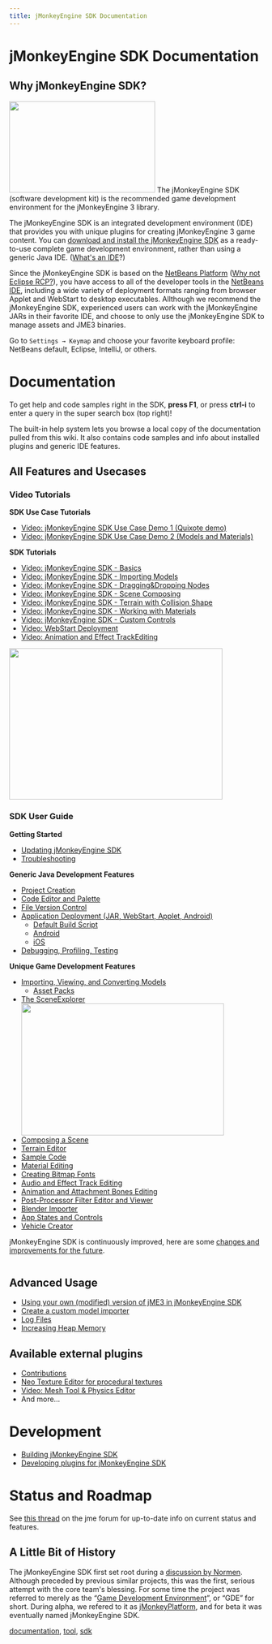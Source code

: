 ```yaml
---
title: jMonkeyEngine SDK Documentation
---
```

<h1 class="sectionedit1" id="jmonkeyengine_sdk_documentation">jMonkeyEngine SDK Documentation</h1>
<div class="level1">

</div>
<!-- EDIT1 SECTION "jMonkeyEngine SDK Documentation" [1-47] -->
<h2 class="sectionedit2" id="why_jmonkeyengine_sdk">Why jMonkeyEngine SDK?</h2>
<div class="level2">

<p>
<a href="/resources/sdk-jme3-jmonkeyplatform.png" class="media" title="sdk:jme3-jmonkeyplatform.png"><img src="/resources/sdk-jme3-jmonkeyplatform.png" class="medialeft" alt="" width="288" height="180" /></a>
The jMonkeyEngine SDK (software development kit) is the recommended game development environment for the jMonkeyEngine 3 library. 
</p>

<p>
The jMonkeyEngine SDK is an integrated development environment (IDE) that provides you with unique plugins for creating jMonkeyEngine 3 game content. You can <a href="http://jmonkeyengine.org/downloads/" class="urlextern" title="http://jmonkeyengine.org/downloads/" rel="nofollow">download and install the jMonkeyEngine SDK</a> as a ready-to-use complete game development environment, rather than using a generic Java IDE. (<a href="/jme3/beginner/what_s_an_ide.html" class="wikilink1" title="jme3:beginner:what_s_an_ide">What's an IDE</a>?)
</p>

<p>
Since the jMonkeyEngine SDK is based on the <a href="http://platform.netbeans.org/" class="urlextern" title="http://platform.netbeans.org/" rel="nofollow">NetBeans Platform</a> (<a href="/sdk/whynoteclipse.html" class="wikilink1" title="sdk:whynoteclipse">Why not Eclipse RCP?</a>), you have access to all of the developer tools in the <a href="http://www.netbeans.org/" class="urlextern" title="http://www.netbeans.org/" rel="nofollow">NetBeans IDE</a>, including a wide variety of deployment formats ranging from browser Applet and WebStart to desktop executables. Allthough we recommend the jMonkeyEngine SDK, experienced users can work with the jMonkeyEngine JARs in their favorite IDE, and choose to only use the jMonkeyEngine SDK to manage assets and JME3 binaries.
</p>

<p>
</p><p></p><div class="notetip">Go to <code>Settings → Keymap</code> and choose your favorite keyboard profile: NetBeans default, Eclipse, IntelliJ, or others. 
</div>


</div>
<!-- EDIT2 SECTION "Why jMonkeyEngine SDK?" [48-1326] -->
<h1 class="sectionedit3" id="documentation">Documentation</h1>
<div class="level1">

<p>
</p><p></p><div class="notetip">To get help and code samples right in the SDK, <strong>press F1</strong>, or press <strong>ctrl-i</strong> to enter a query in the super search box (top right)! 
</div>


<p>
The built-in help system lets you browse a local copy of the documentation pulled from this wiki. It also contains code samples and info about installed plugins and generic IDE features.
</p>

</div>
<!-- EDIT3 SECTION "Documentation" [1327-1698] -->
<h2 class="sectionedit4" id="all_features_and_usecases">All Features and Usecases</h2>
<div class="level2">

</div>
<!-- EDIT4 SECTION "All Features and Usecases" [1699-1737] -->
<h3 class="sectionedit5" id="video_tutorials">Video Tutorials</h3>
<div class="level3">

<p>
<strong>SDK Use Case Tutorials</strong>
</p>
<ul>
<li class="level1"><div class="li"> <a href="http://www.youtube.com/watch?v=-OzRZscLlHY" class="urlextern" title="http://www.youtube.com/watch?v=-OzRZscLlHY" rel="nofollow">Video: jMonkeyEngine SDK Use Case Demo 1 (Quixote demo)</a></div>
</li>
<li class="level1"><div class="li"> <a href="http://www.youtube.com/watch?v=6-YWxD3JByE" class="urlextern" title="http://www.youtube.com/watch?v=6-YWxD3JByE" rel="nofollow">Video: jMonkeyEngine SDK Use Case Demo 2 (Models and Materials)</a></div>
</li>
</ul>

<p>
<strong>SDK Tutorials</strong>
</p>
<ul>
<li class="level1"><div class="li"> <a href="http://www.youtube.com/watch?v=M1_0pbeyJzI" class="urlextern" title="http://www.youtube.com/watch?v=M1_0pbeyJzI" rel="nofollow">Video: jMonkeyEngine SDK - Basics</a></div>
</li>
<li class="level1"><div class="li"> <a href="http://www.youtube.com/watch?v=nL7woH40i5c" class="urlextern" title="http://www.youtube.com/watch?v=nL7woH40i5c" rel="nofollow">Video: jMonkeyEngine SDK - Importing Models</a></div>
</li>
<li class="level1"><div class="li"> <a href="http://www.youtube.com/watch?v=DUmgAjiNzhY" class="urlextern" title="http://www.youtube.com/watch?v=DUmgAjiNzhY" rel="nofollow">Video: jMonkeyEngine SDK - Dragging&amp;Dropping Nodes</a></div>
</li>
<li class="level1"><div class="li"> <a href="http://www.youtube.com/watch?v=ntPAmtsQ6eM" class="urlextern" title="http://www.youtube.com/watch?v=ntPAmtsQ6eM" rel="nofollow">Video: jMonkeyEngine SDK - Scene Composing</a></div>
</li>
<li class="level1"><div class="li"> <a href="http://www.youtube.com/watch?v=zgPV3W6dD4s" class="urlextern" title="http://www.youtube.com/watch?v=zgPV3W6dD4s" rel="nofollow">Video: jMonkeyEngine SDK - Terrain with Collision Shape</a></div>
</li>
<li class="level1"><div class="li"> <a href="http://www.youtube.com/watch?v=Feu3-mrpolc" class="urlextern" title="http://www.youtube.com/watch?v=Feu3-mrpolc" rel="nofollow">Video: jMonkeyEngine SDK - Working with Materials</a></div>
</li>
<li class="level1"><div class="li"> <a href="http://www.youtube.com/watch?v=MNDiZ9YHIpM" class="urlextern" title="http://www.youtube.com/watch?v=MNDiZ9YHIpM" rel="nofollow">Video: jMonkeyEngine SDK - Custom Controls</a></div>
</li>
<li class="level1"><div class="li"> <a href="http://www.youtube.com/watch?v=oZnssg8TBWQ" class="urlextern" title="http://www.youtube.com/watch?v=oZnssg8TBWQ" rel="nofollow">Video: WebStart Deployment</a></div>
</li>
<li class="level1"><div class="li"> <a href="http://www.youtube.com/watch?v=D7JM4VMKqPc" class="urlextern" title="http://www.youtube.com/watch?v=D7JM4VMKqPc" rel="nofollow">Video: Animation and Effect TrackEditing</a></div>
</li>
</ul>

<p>
<a href="/resources/sdk-jmonkeyplatform-docu-4.png" class="media" title="sdk:jmonkeyplatform-docu-4.png"><img src="/resources/sdk-jmonkeyplatform-docu-4.png" class="mediaright" alt="" width="421" height="298" /></a>
</p>

</div>
<!-- EDIT5 SECTION "Video Tutorials" [1738-2926] -->
<h3 class="sectionedit6" id="sdk_user_guide">SDK User Guide</h3>
<div class="level3">

<p>
<strong>Getting Started</strong>
</p>
<ul>
<li class="level1"><div class="li"> <a href="/sdk/update_center.html" class="wikilink1" title="sdk:update_center">Updating jMonkeyEngine SDK</a></div>
</li>
<li class="level1"><div class="li"> <a href="/sdk/troubleshooting.html" class="wikilink1" title="sdk:troubleshooting">Troubleshooting</a></div>
</li>
</ul>

<p>
<strong>Generic Java Development Features</strong>
</p>
<ul>
<li class="level1"><div class="li"> <a href="/sdk/project_creation.html" class="wikilink1" title="sdk:project_creation">Project Creation</a></div>
</li>
<li class="level1"><div class="li"> <a href="/sdk/code_editor.html" class="wikilink1" title="sdk:code_editor">Code Editor and Palette</a></div>
</li>
<li class="level1"><div class="li"> <a href="/sdk/version_control.html" class="wikilink1" title="sdk:version_control">File Version Control</a></div>
</li>
<li class="level1"><div class="li"> <a href="/sdk/application_deployment.html" class="wikilink1" title="sdk:application_deployment">Application Deployment (JAR, WebStart, Applet, Android)</a></div>
<ul>
<li class="level2"><div class="li"> <a href="/sdk/default_build_script.html" class="wikilink1" title="sdk:default_build_script">Default Build Script</a></div>
</li>
<li class="level2"><div class="li"> <a href="/jme3/android.html" class="wikilink1" title="jme3:android">Android</a></div>
</li>
<li class="level2"><div class="li"> <a href="/jme3/ios.html" class="wikilink1" title="jme3:ios">iOS</a></div>
</li>
</ul>
</li>
<li class="level1"><div class="li"> <a href="/sdk/debugging_profiling_testing.html" class="wikilink1" title="sdk:debugging_profiling_testing">Debugging, Profiling, Testing</a></div>
</li>
</ul>

<p>
<strong>Unique Game Development Features</strong>
</p>
<ul>
<li class="level1"><div class="li"> <a href="/sdk/model_loader_and_viewer.html" class="wikilink1" title="sdk:model_loader_and_viewer">Importing, Viewing, and Converting Models</a></div>
<ul>
<li class="level2"><div class="li"> <a href="/sdk/asset_packs.html" class="wikilink1" title="sdk:asset_packs">Asset Packs</a></div>
</li>
</ul>
</li>
<li class="level1"><div class="li"> <a href="/sdk/scene_explorer.html" class="wikilink1" title="sdk:scene_explorer">The SceneExplorer</a><a href="/resources/jme3-built-in-help.png" class="media" title="jme3-built-in-help.png"><img src="/resources/jme3-built-in-help.png" class="mediaright" alt="" width="400" height="260" /></a></div>
</li>
<li class="level1"><div class="li"> <a href="/sdk/scene_composer.html" class="wikilink1" title="sdk:scene_composer">Composing a Scene</a></div>
</li>
<li class="level1"><div class="li"> <a href="/sdk/terrain_editor.html" class="wikilink1" title="sdk:terrain_editor">Terrain Editor</a></div>
</li>
<li class="level1"><div class="li"> <a href="/sdk/sample_code.html" class="wikilink1" title="sdk:sample_code">Sample Code</a></div>
</li>
<li class="level1"><div class="li"> <a href="/sdk/material_editing.html" class="wikilink1" title="sdk:material_editing">Material Editing</a></div>
</li>
<li class="level1"><div class="li"> <a href="/sdk/font_creation.html" class="wikilink1" title="sdk:font_creation">Creating Bitmap Fonts</a></div>
</li>
<li class="level1"><div class="li"> <a href="/doku.php/sdk:effect_tracks" class="wikilink2" title="sdk:effect_tracks" rel="nofollow">Audio and Effect Track Editing</a></div>
</li>
<li class="level1"><div class="li"> <a href="/doku.php/sdk:attachment_bones" class="wikilink2" title="sdk:attachment_bones" rel="nofollow">Animation and Attachment Bones Editing</a></div>
</li>
<li class="level1"><div class="li"> <a href="/sdk/filters.html" class="wikilink1" title="sdk:filters">Post-Processor Filter Editor and Viewer</a></div>
</li>
<li class="level1"><div class="li"> <a href="/sdk/blender.html" class="wikilink1" title="sdk:blender">Blender Importer</a></div>
</li>
<li class="level1"><div class="li"> <a href="/doku.php/sdk:appstates" class="wikilink2" title="sdk:appstates" rel="nofollow">App States and Controls</a></div>
</li>
<li class="level1"><div class="li"> <a href="/sdk/vehicle_creator.html" class="wikilink1" title="sdk:vehicle_creator">Vehicle Creator</a></div>
</li>
</ul>

<p>
</p><p></p><div class="noteclassic"> jMonkeyEngine SDK is continuously improved, here are some <a href="http://code.google.com/p/jmonkeyengine/issues/list?can=2&amp;q=label%3AProduct-Platform+Type%3DEnhancement&amp;colspec=ID+Type+Status+Component+Priority+Product+Milestone+Owner+Summary&amp;cells=tiles" class="urlextern" title="http://code.google.com/p/jmonkeyengine/issues/list?can=2&amp;q=label%3AProduct-Platform+Type%3DEnhancement&amp;colspec=ID+Type+Status+Component+Priority+Product+Milestone+Owner+Summary&amp;cells=tiles" rel="nofollow">changes and improvements for the future</a>.
</div>


<p>
<a href="/resources/jme3-jmonkey-sdk-workflow.png" class="media" title="jme3:jmonkey-sdk-workflow.png"><img src="/resources/jme3-jmonkey-sdk-workflow.png" class="mediacenter" alt="" /></a>
</p>

</div>
<!-- EDIT6 SECTION "SDK User Guide" [2927-4538] -->
<h2 class="sectionedit7" id="advanced_usage">Advanced Usage</h2>
<div class="level2">
<ul>
<li class="level1"><div class="li"> <a href="/sdk/use_own_jme.html" class="wikilink1" title="sdk:use_own_jme">Using your own (modified) version of jME3 in jMonkeyEngine SDK</a></div>
</li>
<li class="level1"><div class="li"> <a href="/sdk/development/model_loader.html" class="wikilink1" title="sdk:development:model_loader">Create a custom model importer</a></div>
</li>
<li class="level1"><div class="li"> <a href="/sdk/log_files.html" class="wikilink1" title="sdk:log_files">Log Files</a></div>
</li>
<li class="level1"><div class="li"> <a href="/sdk/increasing_heap_memory.html" class="wikilink1" title="sdk:increasing_heap_memory">Increasing Heap Memory</a></div>
</li>
</ul>

</div>
<!-- EDIT7 SECTION "Advanced Usage" [4539-4777] -->
<h2 class="sectionedit8" id="available_external_plugins">Available external plugins</h2>
<div class="level2">
<ul>
<li class="level1"><div class="li"> <a href="/jme3/contributions.html" class="wikilink1" title="jme3:contributions">Contributions</a></div>
</li>
<li class="level1"><div class="li"> <a href="/sdk/neotexture.html" class="wikilink1" title="sdk:neotexture">Neo Texture Editor for procedural textures</a></div>
</li>
<li class="level1"><div class="li"> <a href="http://www.youtube.com/watch?v=yS9a9o4WzL8" class="urlextern" title="http://www.youtube.com/watch?v=yS9a9o4WzL8" rel="nofollow">Video: Mesh Tool &amp; Physics Editor</a></div>
</li>
<li class="level1"><div class="li"> And more…</div>
</li>
</ul>

</div>
<!-- EDIT8 SECTION "Available external plugins" [4778-5012] -->
<h1 class="sectionedit9" id="development">Development</h1>
<div class="level1">
<ul>
<li class="level1"><div class="li"> <a href="/sdk/build_platform.html" class="wikilink1" title="sdk:build_platform">Building jMonkeyEngine SDK</a></div>
</li>
<li class="level1"><div class="li"> <a href="/sdk/development.html" class="wikilink1" title="sdk:development">Developing plugins for jMonkeyEngine SDK</a></div>
</li>
</ul>

</div>
<!-- EDIT9 SECTION "Development" [5013-5158] -->
<h1 class="sectionedit10" id="status_and_roadmap">Status and Roadmap</h1>
<div class="level1">

<p>
See <a href="http://www.jmonkeyengine.com/forum/index.php?topic=13511.0" class="urlextern" title="http://www.jmonkeyengine.com/forum/index.php?topic=13511.0" rel="nofollow">this thread</a> on the jme forum for up-to-date info on current status and features.
</p>

</div>
<!-- EDIT10 SECTION "Status and Roadmap" [5159-5340] -->
<h2 class="sectionedit11" id="a_little_bit_of_history">A Little Bit of History</h2>
<div class="level2">

<p>
The jMonkeyEngine SDK first set root during a <a href="http://www.jmonkeyengine.com/forum/index.php?topic=13070.0" class="urlextern" title="http://www.jmonkeyengine.com/forum/index.php?topic=13070.0" rel="nofollow">discussion by Normen</a>. Although preceded by previous similar projects, this was the first, serious attempt with the core team's blessing. For some time the project was referred to merely as the “<a href="http://blogs.sun.com/geertjan/entry/youtube_movie_of_jmonkeyengine_on" class="urlextern" title="http://blogs.sun.com/geertjan/entry/youtube_movie_of_jmonkeyengine_on" rel="nofollow">Game Development Environment</a>”, or “GDE” for short. During alpha, we refered to it as <a href="http://www.jmonkeyengine.com/forum/index.php?topic=13510.0" class="urlextern" title="http://www.jmonkeyengine.com/forum/index.php?topic=13510.0" rel="nofollow">jMonkeyPlatform</a>, and for beta it was eventually named jMonkeyEngine SDK.
</p>
<div class="tags"><span>
	<a href="/tag/documentation.html" class="wikilink1" title="tag:documentation" rel="tag">documentation</a>,
	<a href="/tag/tool.html" class="wikilink1" title="tag:tool" rel="tag">tool</a>,
	<a href="/tag/sdk.html" class="wikilink1" title="tag:sdk" rel="tag">sdk</a>
</span></div>

</div>
<!-- EDIT11 SECTION "A Little Bit of History" [5341-] -->
